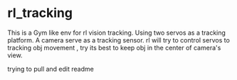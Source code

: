 # rl_tracking
This is a Gym like env for rl vision tracking.
Using two servos as a tracking platform.
A camera serve as a tracking sensor.
rl will try to control servos to tracking obj movement ,
try its best to keep obj in the center of  camera's view.




trying to pull and edit readme